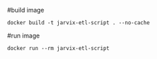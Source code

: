 #build image
```
docker build -t jarvix-etl-script . --no-cache
```
#run image
```
docker run --rm jarvix-etl-script
```